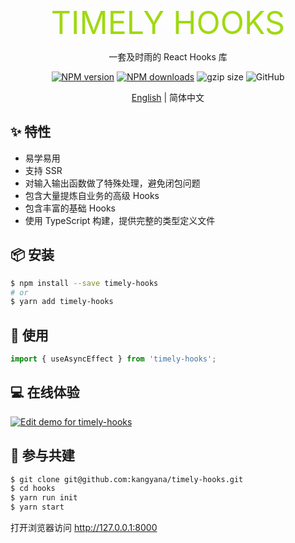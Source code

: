 <p align="center">
  <span style="font-size: 50px;color: #a0d911;">TIMELY HOOKS</span>
</p>

<div align="center">

一套及时雨的 React Hooks 库

[![NPM version][npm]][npm-url]
[![NPM downloads][npm-downloads]][npm-url]
![gzip size](https://img.badgesize.io/https:/unpkg.com/dynamic-load-script?label=gzip%20size&compression=gzip)
![GitHub](https://img.shields.io/github/license/kangyana/dynamic-load-script)

[English](https://github.com/kangyana/timely-hooks/blob/master/README.md) | 简体中文

</div>

## ✨ 特性

- 易学易用
- 支持 SSR
- 对输入输出函数做了特殊处理，避免闭包问题
- 包含大量提炼自业务的高级 Hooks
- 包含丰富的基础 Hooks
- 使用 TypeScript 构建，提供完整的类型定义文件

## 📦 安装

```bash
$ npm install --save timely-hooks
# or
$ yarn add timely-hooks
```

## 🔨 使用

```js
import { useAsyncEffect } from 'timely-hooks';
```

## 💻 在线体验

[![Edit demo for timely-hooks](https://codesandbox.io/static/img/play-codesandbox.svg)](https://codesandbox.io/s/demo-for-ahooks-forked-fg79k?file=/src/App.js)

## 🤝 参与共建

```bash
$ git clone git@github.com:kangyana/timely-hooks.git
$ cd hooks
$ yarn run init
$ yarn start
```

打开浏览器访问 http://127.0.0.1:8000

[npm]: https://img.shields.io/npm/v/dynamic-load-script.svg?style=flat
[npm-url]: https://www.npmjs.com/package/dynamic-load-script
[npm-downloads]: https://img.shields.io/npm/dm/dynamic-load-script.svg?style=flat